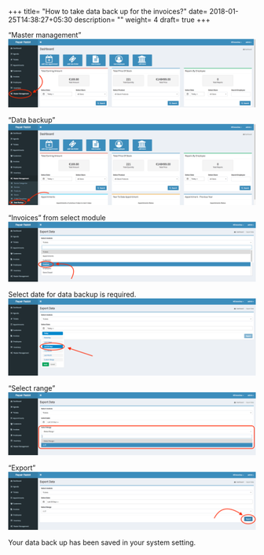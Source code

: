+++
title= "How to take data back up for the invoices?"
date= 2018-01-25T14:38:27+05:30
description= ""
weight= 4
draft= true
+++



“Master management”
![How to take data back for the Invoices?](/images/data_back_up_invoices/Go_to_master_management.png)

“Data backup”
![How to take data back for the Invoices?](/images/data_back_up_invoices/Select_data_backup.png)

“Invoices” from select module
![How to take data back for the Invoices?](/images/data_back_up_invoices/select_invoice.png)


Select date for data backup is required. 
![How to take data back for the Invoices?](/images/data_back_up_invoices/Select_date.png)

“Select range”
![How to take data back for the Invoices?](/images/data_back_up_invoices/select_range.png)

“Export” 
![How to take data back for the Invoices?](/images/data_back_up_invoices/select_export_data.png)



Your data back up has been saved in your system setting.

